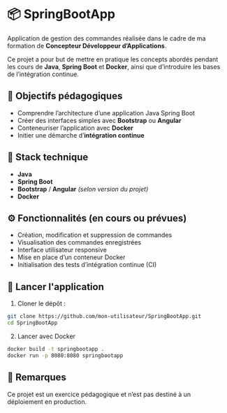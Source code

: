 # 📦 SpringBootApp

Application de gestion des commandes réalisée dans le cadre de ma formation de **Concepteur Développeur d’Applications**.

Ce projet a pour but de mettre en pratique les concepts abordés pendant les cours de **Java**, **Spring Boot** et **Docker**, ainsi que d’introduire les bases de l’intégration continue.

## 🎯 Objectifs pédagogiques

- Comprendre l’architecture d’une application Java Spring Boot
- Créer des interfaces simples avec **Bootstrap** ou **Angular**
- Conteneuriser l’application avec **Docker**
- Initier une démarche d’**intégration continue**

## 🧱 Stack technique

- **Java**
- **Spring Boot**
- **Bootstrap** / **Angular** *(selon version du projet)*
- **Docker**

## ⚙️ Fonctionnalités (en cours ou prévues)

- Création, modification et suppression de commandes
- Visualisation des commandes enregistrées
- Interface utilisateur responsive
- Mise en place d’un conteneur Docker
- Initialisation des tests d’intégration continue (CI)

## 🚀 Lancer l'application

1. Cloner le dépôt :

```bash
git clone https://github.com/mon-utilisateur/SpringBootApp.git
cd SpringBootApp
```

2. Lancer avec Docker

```bash
docker build -t springbootapp .
docker run -p 8080:8080 springbootapp
```

## 📝 Remarques

Ce projet est un exercice pédagogique et n’est pas destiné à un déploiement en production.
